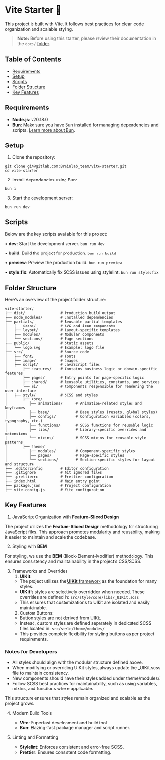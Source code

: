 # Vite Starter 🚀

This project is built with Vite. It follows best practices for clean code organization and scalable styling.

> **Note:** Before using this starter, please review their documentation in the `docs/` [folder](./docs/index.md).

## Table of Contents
*	[Requirements](#requirements)
*	[Setup](#setup)
*	[Scripts](#scripts)
*	[Folder Structure](#folder-structure)
*	[Key Features](#key-features)

## Requirements

*	**Node.js**: v20.18.0
*	**Bun**: Make sure you have Bun installed for managing dependencies and scripts. [Learn more about Bun](https://bun.sh/).

## Setup
1.	Clone the repository:

```
git clone git@gitlab.com:Brainlab_team/vite-starter.git
cd vite-starter
```

2. Install dependencies using Bun:

`bun i`

3. Start the development server:

`bun run dev`

## Scripts

Below are the key scripts available for this project:

•	**dev**: Start the development server.
`bun run dev`

•	**build**: Build the project for production.
`bun run build`

•	**preview**: Preview the production build.
`bun run preview`

•	**style:fix**: Automatically fix SCSS issues using stylelint.
`bun run style:fix`

## Folder Structure

Here’s an overview of the project folder structure:

```
vite-starter/
├── dist/                # Production build output
├── node_modules/        # Installed dependencies
├── partials/            # Reusable partial templates
│   ├── icons/           # SVG and icon components
│   ├── layout/          # Layout-specific templates
│   ├── modules/         # Modular components
│   └── sections/        # Page sections
├── public/              # Static assets
│   └── logo.svg         # Example: logo file
├── src/                 # Source code
│   ├── font/            # Fonts
│   ├── image/           # Images
│   ├── script/          # JavaScript files
│       ├── features/    # Contains business logic or domain-specific features
│       ├── pages/       # Entry points for page-specific logic
│       ├── shared/      # Reusable utilities, constants, and services
│       └── ui/          # Components responsible for rendering the user interface
│   ├── style/           # SCSS and styles
│       ├── core/
│          ├── animations/      # Animation-related styles and keyframes
│          ├── base/            # Base styles (resets, global styles)
│          ├── configs/         # Configuration variables (colors, typography, etc.)
│          ├── functions/       # SCSS functions for reusable logic
│          ├── libs/            # Library-specific overrides and extensions
│          └── mixins/          # SCSS mixins for reusable style patterns
│       ├── theme/
│          ├── modules/         # Component-specific styles
│          ├── pages/           # Page-specific styles
│          └── sections/        # Section-specific styles for layout and structure
├── .editorconfig        # Editor configuration
├── .gitignore           # Git ignored files
├── .prettierrc          # Prettier configuration
├── index.html           # Main entry point
├── package.json         # Project configuration
├── vite.config.js       # Vite configuration
```

## Key Features

1. JavaScript Organization with **Feature-Sliced Design**

The project utilizes the **Feature-Sliced Design** methodology for structuring JavaScript files. This approach promotes modularity and reusability, making it easier to maintain and scale the codebase.

2. Styling with **BEM**

For styling, we use the **BEM** (Block-Element-Modifier) methodology. This ensures consistency and maintainability in the project’s CSS/SCSS.

3. Frameworks and Overrides
   1.	**UIKit**:
   *	The project utilizes the [**UIKit** framework](https://getuikit.com/docs/introduction) as the foundation for many styles.
   *	**UIKit’s** styles are selectively overridden when needed. These overrides are defined in:
    `src/style/core/libs/_UIKit.scss`
   * This ensures that customizations to UIKit are isolated and easily maintainable.
   2.	Custom Buttons:
    *	Button styles are not derived from UIKit.
    *	Instead, custom styles are defined separately in dedicated SCSS files located in:
     `src/style/theme/modules/`
    * This provides complete flexibility for styling buttons as per project requirements.
### Notes for Developers
*	All styles should align with the modular structure defined above.
*	When modifying or overriding UIKit styles, always update the _UIKit.scss file to maintain consistency.
*	New components should have their styles added under theme/modules/.
*	Follow SCSS best practices for maintainability, such as using variables, mixins, and functions where applicable.

This structure ensures that styles remain organized and scalable as the project grows.

4. Modern Build Tools
   *	**Vite**: Superfast development and build tool.
   *	**Bun**: Blazing-fast package manager and script runner.

5. Linting and Formatting
   *	**Stylelint**: Enforces consistent and error-free SCSS.
   * 	**Prettier**: Ensures consistent code formatting.
